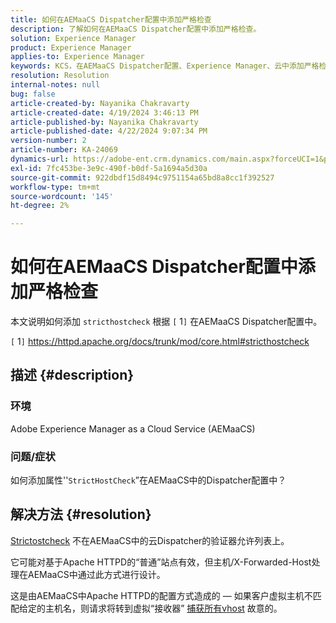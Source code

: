 ```yaml
---
title: 如何在AEMaaCS Dispatcher配置中添加严格检查
description: 了解如何在AEMaaCS Dispatcher配置中添加严格检查。
solution: Experience Manager
product: Experience Manager
applies-to: Experience Manager
keywords: KCS，在AEMaaCS Dispatcher配置、Experience Manager、云中添加严格检查
resolution: Resolution
internal-notes: null
bug: false
article-created-by: Nayanika Chakravarty
article-created-date: 4/19/2024 3:46:13 PM
article-published-by: Nayanika Chakravarty
article-published-date: 4/22/2024 9:07:34 PM
version-number: 2
article-number: KA-24069
dynamics-url: https://adobe-ent.crm.dynamics.com/main.aspx?forceUCI=1&pagetype=entityrecord&etn=knowledgearticle&id=2b182eee-63fe-ee11-a1ff-6045bd0065f9
exl-id: 7fc453be-3e9c-490f-b0df-5a1694a5d30a
source-git-commit: 922dbdf15d8494c9751154a65bd8a8cc1f392527
workflow-type: tm+mt
source-wordcount: '145'
ht-degree: 2%

---
```


# 如何在AEMaaCS Dispatcher配置中添加严格检查


本文说明如何添加 `stricthostcheck` 根据 `[` 1`]`  在AEMaaCS Dispatcher配置中。

`[` 1`]`  https://httpd.apache.org/docs/trunk/mod/core.html#stricthostcheck

## 描述 {#description}


### 环境

Adobe Experience Manager as a Cloud Service (AEMaaCS)

### 问题/症状

如何添加属性&#39;&#39;`StrictHostCheck`”在AEMaaCS中的Dispatcher配置中？


## 解决方法 {#resolution}


[Strictostcheck](https://httpd.apache.org/docs/trunk/mod/core.html#stricthostcheck) 不在AEMaaCS中的云Dispatcher的验证器允许列表上。

它可能对基于Apache HTTPD的“普通”站点有效，但主机/X-Forwarded-Host处理在AEMaaCS中通过此方式进行设计。

这是由AEMaaCS中Apache HTTPD的配置方式造成的 — 如果客户虚拟主机不匹配给定的主机名，则请求将转到虚拟“接收器” [捕获所有vhost](https://github.com/adobe/aem-project-archetype/blob/develop/src/main/archetype/dispatcher.cloud/src/conf.d/dispatcher_vhost.conf#L277-L307) 故意的。

